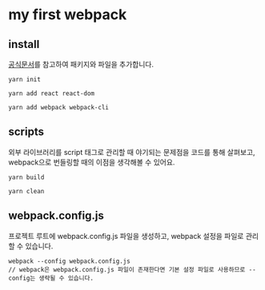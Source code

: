 # my first webpack

## install

[공식문서](https://webpack.js.org/guides/getting-started/)를 참고하여 패키지와 파일을 추가합니다.

```
yarn init
```

```
yarn add react react-dom
```

```
yarn add webpack webpack-cli
```

## scripts

외부 라이브러리를 script 태그로 관리할 때 야기되는 문제점을 코드를 통해 살펴보고, webpack으로 번들링할 때의 이점을 생각해볼 수 있어요.

```
yarn build
```

```
yarn clean
```

## webpack.config.js

프로젝트 루트에 webpack.config.js 파일을 생성하고, webpack 설정을 파일로 관리할 수 있습니다.

```
webpack --config webpack.config.js
// webpack은 webpack.config.js 파일이 존재한다면 기본 설정 파일로 사용하므로 --config는 생략될 수 있습니다.
```
